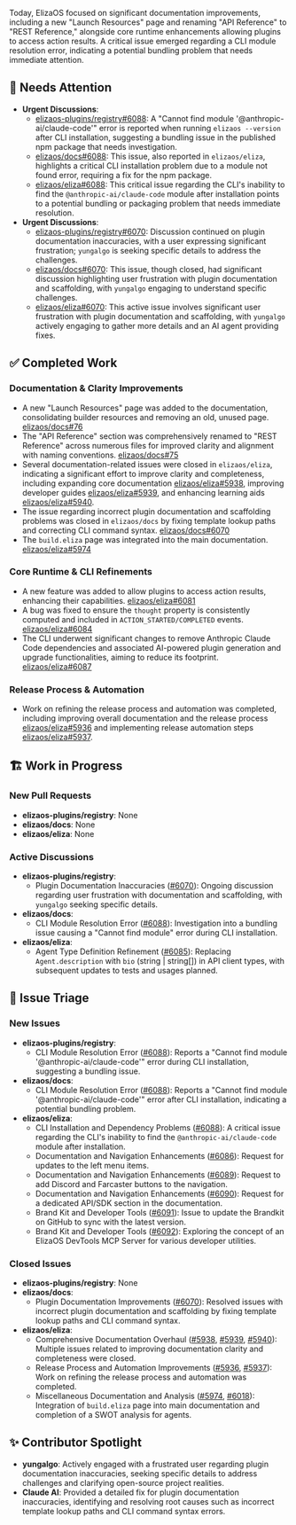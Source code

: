 Today, ElizaOS focused on significant documentation improvements, including a new "Launch Resources" page and renaming "API Reference" to "REST Reference," alongside core runtime enhancements allowing plugins to access action results. A critical issue emerged regarding a CLI module resolution error, indicating a potential bundling problem that needs immediate attention.

## 🚨 Needs Attention
- **Urgent Discussions**:
    - [elizaos-plugins/registry#6088](https://github.com/elizaos-plugins/registry/issues/6088): A "Cannot find module '@anthropic-ai/claude-code'" error is reported when running `elizaos --version` after CLI installation, suggesting a bundling issue in the published npm package that needs investigation.
    - [elizaos/docs#6088](https://github.com/elizaos/docs/issues/6088): This issue, also reported in `elizaos/eliza`, highlights a critical CLI installation problem due to a module not found error, requiring a fix for the npm package.
    - [elizaos/eliza#6088](https://github.com/elizaos/eliza/issues/6088): This critical issue regarding the CLI's inability to find the `@anthropic-ai/claude-code` module after installation points to a potential bundling or packaging problem that needs immediate resolution.
- **Urgent Discussions**:
    - [elizaos-plugins/registry#6070](https://github.com/elizaos-plugins/registry/issues/6070): Discussion continued on plugin documentation inaccuracies, with a user expressing significant frustration; `yungalgo` is seeking specific details to address the challenges.
    - [elizaos/docs#6070](https://github.com/elizaos/docs/issues/6070): This issue, though closed, had significant discussion highlighting user frustration with plugin documentation and scaffolding, with `yungalgo` engaging to understand specific challenges.
    - [elizaos/eliza#6070](https://github.com/elizaos/eliza/issues/6070): This active issue involves significant user frustration with plugin documentation and scaffolding, with `yungalgo` actively engaging to gather more details and an AI agent providing fixes.

## ✅ Completed Work
### Documentation & Clarity Improvements
- A new "Launch Resources" page was added to the documentation, consolidating builder resources and removing an old, unused page. [elizaos/docs#76](https://github.com/elizaos/docs/pull/76)
- The "API Reference" section was comprehensively renamed to "REST Reference" across numerous files for improved clarity and alignment with naming conventions. [elizaos/docs#75](https://github.com/elizaos/docs/pull/75)
- Several documentation-related issues were closed in `elizaos/eliza`, indicating a significant effort to improve clarity and completeness, including expanding core documentation [elizaos/eliza#5938](https://github.com/elizaos/eliza/issues/5938), improving developer guides [elizaos/eliza#5939](https://github.com/elizaos/eliza/issues/5939), and enhancing learning aids [elizaos/eliza#5940](https://github.com/elizaos/eliza/issues/5940).
- The issue regarding incorrect plugin documentation and scaffolding problems was closed in `elizaos/docs` by fixing template lookup paths and correcting CLI command syntax. [elizaos/docs#6070](https://github.com/elizaos/docs/issues/6070)
- The `build.eliza` page was integrated into the main documentation. [elizaos/eliza#5974](https://github.com/elizaos/eliza/issues/5974)

### Core Runtime & CLI Refinements
- A new feature was added to allow plugins to access action results, enhancing their capabilities. [elizaos/eliza#6081](https://github.com/elizaos/eliza/pull/6081)
- A bug was fixed to ensure the `thought` property is consistently computed and included in `ACTION_STARTED/COMPLETED` events. [elizaos/eliza#6084](https://github.com/elizaos/eliza/pull/6084)
- The CLI underwent significant changes to remove Anthropic Claude Code dependencies and associated AI-powered plugin generation and upgrade functionalities, aiming to reduce its footprint. [elizaos/eliza#6087](https://github.com/elizaos/eliza/pull/6087)

### Release Process & Automation
- Work on refining the release process and automation was completed, including improving overall documentation and the release process [elizaos/eliza#5936](https://github.com/elizaos/eliza/issues/5936) and implementing release automation steps [elizaos/eliza#5937](https://github.com/elizaos/eliza/issues/5937).

## 🏗️ Work in Progress
### New Pull Requests
- **elizaos-plugins/registry**: None
- **elizaos/docs**: None
- **elizaos/eliza**: None

### Active Discussions
- **elizaos-plugins/registry**:
    - Plugin Documentation Inaccuracies ([#6070](https://github.com/elizaos-plugins/registry/issues/6070)): Ongoing discussion regarding user frustration with documentation and scaffolding, with `yungalgo` seeking specific details.
- **elizaos/docs**:
    - CLI Module Resolution Error ([#6088](https://github.com/elizaos/docs/issues/6088)): Investigation into a bundling issue causing a "Cannot find module" error during CLI installation.
- **elizaos/eliza**:
    - Agent Type Definition Refinement ([#6085](https://github.com/elizaos/eliza/pull/6085)): Replacing `Agent.description` with `bio` (string | string[]) in API client types, with subsequent updates to tests and usages planned.

## 🐞 Issue Triage
### New Issues
- **elizaos-plugins/registry**:
    - CLI Module Resolution Error ([#6088](https://github.com/elizaos-plugins/registry/issues/6088)): Reports a "Cannot find module '@anthropic-ai/claude-code'" error during CLI installation, suggesting a bundling issue.
- **elizaos/docs**:
    - CLI Module Resolution Error ([#6088](https://github.com/elizaos/docs/issues/6088)): Reports a "Cannot find module '@anthropic-ai/claude-code'" error after CLI installation, indicating a potential bundling problem.
- **elizaos/eliza**:
    - CLI Installation and Dependency Problems ([#6088](https://github.com/elizaos/eliza/issues/6088)): A critical issue regarding the CLI's inability to find the `@anthropic-ai/claude-code` module after installation.
    - Documentation and Navigation Enhancements ([#6086](https://github.com/elizaos/eliza/issues/6086)): Request for updates to the left menu items.
    - Documentation and Navigation Enhancements ([#6089](https://github.com/elizaos/eliza/issues/6089)): Request to add Discord and Farcaster buttons to the navigation.
    - Documentation and Navigation Enhancements ([#6090](https://github.com/elizaos/eliza/issues/6090)): Request for a dedicated API/SDK section in the documentation.
    - Brand Kit and Developer Tools ([#6091](https://github.com/elizaos/eliza/issues/6091)): Issue to update the Brandkit on GitHub to sync with the latest version.
    - Brand Kit and Developer Tools ([#6092](https://github.com/elizaos/eliza/issues/6092)): Exploring the concept of an ElizaOS DevTools MCP Server for various developer utilities.

### Closed Issues
- **elizaos-plugins/registry**: None
- **elizaos/docs**:
    - Plugin Documentation Improvements ([#6070](https://github.com/elizaos/docs/issues/6070)): Resolved issues with incorrect plugin documentation and scaffolding by fixing template lookup paths and CLI command syntax.
- **elizaos/eliza**:
    - Comprehensive Documentation Overhaul ([#5938](https://github.com/elizaos/eliza/issues/5938), [#5939](https://github.com/elizaos/eliza/issues/5939), [#5940](https://github.com/elizaos/eliza/issues/5940)): Multiple issues related to improving documentation clarity and completeness were closed.
    - Release Process and Automation Improvements ([#5936](https://github.com/elizaos/eliza/issues/5936), [#5937](https://github.com/elizaos/eliza/issues/5937)): Work on refining the release process and automation was completed.
    - Miscellaneous Documentation and Analysis ([#5974](https://github.com/elizaos/eliza/issues/5974), [#6018](https://github.com/elizaos/eliza/issues/6018)): Integration of `build.eliza` page into main documentation and completion of a SWOT analysis for agents.

## ✨ Contributor Spotlight
- **yungalgo**: Actively engaged with a frustrated user regarding plugin documentation inaccuracies, seeking specific details to address challenges and clarifying open-source project realities.
- **Claude AI**: Provided a detailed fix for plugin documentation inaccuracies, identifying and resolving root causes such as incorrect template lookup paths and CLI command syntax errors.